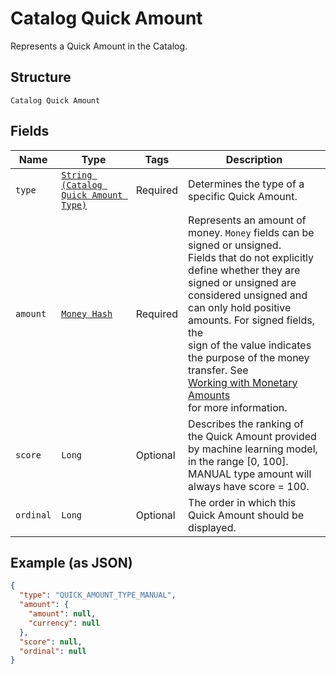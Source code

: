
# Catalog Quick Amount

Represents a Quick Amount in the Catalog.

## Structure

`Catalog Quick Amount`

## Fields

| Name | Type | Tags | Description |
|  --- | --- | --- | --- |
| `type` | [`String (Catalog Quick Amount Type)`](../../doc/models/catalog-quick-amount-type.md) | Required | Determines the type of a specific Quick Amount. |
| `amount` | [`Money Hash`](../../doc/models/money.md) | Required | Represents an amount of money. `Money` fields can be signed or unsigned.<br>Fields that do not explicitly define whether they are signed or unsigned are<br>considered unsigned and can only hold positive amounts. For signed fields, the<br>sign of the value indicates the purpose of the money transfer. See<br>[Working with Monetary Amounts](https://developer.squareup.com/docs/build-basics/working-with-monetary-amounts)<br>for more information. |
| `score` | `Long` | Optional | Describes the ranking of the Quick Amount provided by machine learning model, in the range [0, 100].<br>MANUAL type amount will always have score = 100. |
| `ordinal` | `Long` | Optional | The order in which this Quick Amount should be displayed. |

## Example (as JSON)

```json
{
  "type": "QUICK_AMOUNT_TYPE_MANUAL",
  "amount": {
    "amount": null,
    "currency": null
  },
  "score": null,
  "ordinal": null
}
```

